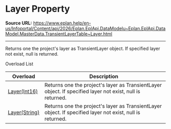 # Layer Property

**Source URL:** https://www.eplan.help/en-us/Infoportal/Content/api/2026/Eplan.EplApi.DataModelu~Eplan.EplApi.DataModel.MasterData.TransientLayerTable~Layer.html

---

Returns one the project's layer as TransientLayer object. If specified layer not exist, null is returned.

Overload List

| Overload | Description |
| --- | --- |
| [Layer(Int16)](Eplan.EplApi.DataModelu~Eplan.EplApi.DataModel.MasterData.TransientLayerTable~Layer(Int16).html) | Returns one the project's layer as TransientLayer object. If specified layer not exist, null is returned. |
| [Layer(String)](Eplan.EplApi.DataModelu~Eplan.EplApi.DataModel.MasterData.TransientLayerTable~Layer(String).html) | Returns one the project's layer as TransientLayer object. If specified layer not exist, null is returned. |
